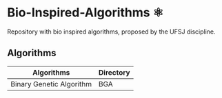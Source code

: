 # Bio-Inspired-Algorithms ⚛️
Repository with bio inspired algorithms, proposed by the UFSJ discipline.

## Algorithms
Algorithms | Directory
--------- | ------
Binary Genetic Algorithm| BGA
